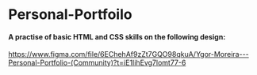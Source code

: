 # Personal-Portfoilo

#### A practise of basic HTML and CSS skills on the following design: 
https://www.figma.com/file/6EChehAf9zZt7GQO98qkuA/Ygor-Moreira---Personal-Portfolio-(Community)?t=iE1IihEvg7lomt77-6
